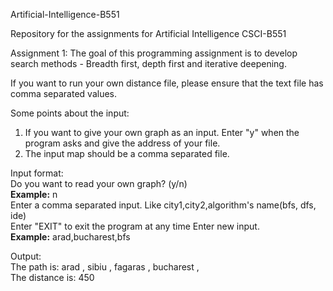 Artificial-Intelligence-B551

Repository for the assignments for Artificial Intelligence CSCI-B551  
  
Assignment 1: The goal of this programming assignment is to develop search methods - Breadth first, depth first and iterative deepening.  

If you want to run your own distance file, please ensure that the text file has comma separated values.  

Some points about the input:
1. If you want to give your own graph as an input. Enter "y" when the program asks and give the address of your file.
2. The input map should be a comma separated file.
 
Input format:  
Do you want to read your own graph? (y/n)  
**Example:** n  
Enter a comma separated input. Like city1,city2,algorithm's name(bfs, dfs, ide)  
Enter "EXIT" to exit the program at any time
Enter new input.   
**Example:** arad,bucharest,bfs  
  
Output:  
The path is: arad , sibiu , fagaras , bucharest ,   
The distance is: 450  
